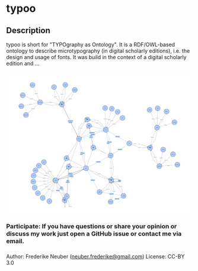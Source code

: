 # typoo

## Description

typoo is short for "TYPOgraphy as Ontology". It is a RDF/OWL-based ontology to describe microtypography (in digital scholarly editions), i.e. the design and usage of fonts. It was build in the context of a digital scholarly edition and ...

![Image of typoo in VOWL](https://github.com/FrederikeNeuber/typoo/blob/master/media/typoo-vowl.png)

### Participate: If you have questions or share your opinion or discuss my work just open a GitHub issue or contact me via email.

### 
Author: Frederike Neuber (neuber.frederike@gmail.com)
License: CC-BY 3.0

    
